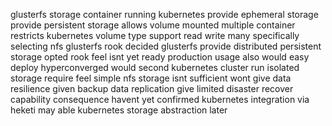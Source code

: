 glusterfs storage container running kubernetes provide ephemeral storage provide persistent storage allows volume mounted multiple container restricts kubernetes volume type support read write many specifically selecting nfs glusterfs rook decided glusterfs provide distributed persistent storage opted rook feel isnt yet ready production usage also would easy deploy hyperconverged would second kubernetes cluster run isolated storage require feel simple nfs storage isnt sufficient wont give data resilience given backup data replication give limited disaster recover capability consequence havent yet confirmed kubernetes integration via heketi may able kubernetes storage abstraction later